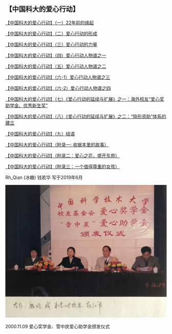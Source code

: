 ## 【中国科大的爱心行动】

[【中国科大的爱心行动】（一）22年前的缘起](1.md)

[【中国科大的爱心行动】（二）爱心行动的形成](2.md)

[【中国科大的爱心行动】（三）爱心行动的力量](3.md)

[【中国科大的爱心行动】（四）爱心行动人物谱之一](4.md)

[【中国科大的爱心行动】（五）爱心行动人物谱之二](5.md)

[【中国科大的爱心行动】（六-1）爱心行动人物谱之三](6.md)

[【中国科大的爱心行动】（六-2）爱心行动人物谱之四](6-2.md)

[【中国科大的爱心行动】（七）《爱心行动的延续与扩展》之一：海外校友“爱心奖助学金、优秀新生奖”](7.md)

[【中国科大的爱心行动】（八）《爱心行动的延续与扩展》之二：“隐形资助”体系的建立](8.md)

[【中国科大的爱心行动】（九）结语](9.md)

[【中国科大的爱心行动】（附录一: 收据本里的故事）](f1.md)

[【中国科大的爱心行动】（附录二：爱心之花，盛开东苑）](f2.md)

[【中国科大的爱心行动】（附录三：一个值得尊重的女孩）](f3.md)

Rh_Qian (冰糖) 钱若华 写于2019年6月

![爱心助学金颁发仪式](img/1.jpg)

2000.11.09 爱心奖学金、雪中炭爱心助学金颁发仪式
